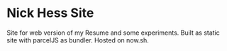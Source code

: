 # Nick Hess Site

Site for web version of my Resume and some experiments. Built as static site with parcelJS as bundler. Hosted on now.sh.
